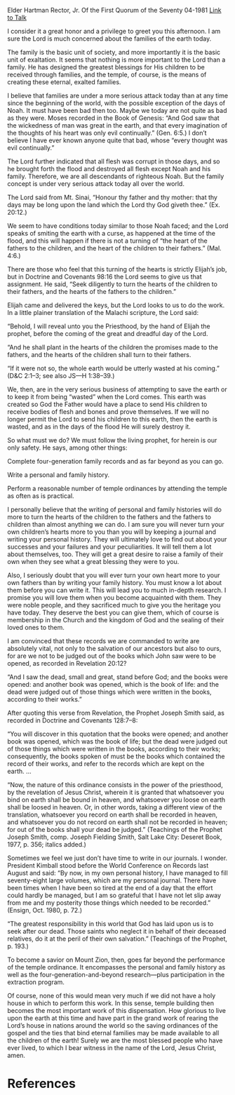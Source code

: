 Elder Hartman Rector, Jr.
Of the First Quorum of the Seventy
04-1981
[Link to Talk](https://www.churchofjesuschrist.org/study/general-conference/1981/04/turning-the-hearts?lang=eng)

I consider it a great honor and a privilege to greet you this afternoon. I am sure the Lord is much concerned about the families of the earth today.

The family is the basic unit of society, and more importantly it is the basic unit of exaltation. It seems that nothing is more important to the Lord than a family. He has designed the greatest blessings for His children to be received through families, and the temple, of course, is the means of creating these eternal, exalted families.

I believe that families are under a more serious attack today than at any time since the beginning of the world, with the possible exception of the days of Noah. It must have been bad then too. Maybe we today are not quite as bad as they were. Moses recorded in the Book of Genesis: “And God saw that the wickedness of man was great in the earth, and that every imagination of the thoughts of his heart was only evil continually.” (Gen. 6:5.) I don’t believe I have ever known anyone quite that bad, whose “every thought was evil continually.”

The Lord further indicated that all flesh was corrupt in those days, and so he brought forth the flood and destroyed all flesh except Noah and his family. Therefore, we are all descendants of righteous Noah. But the family concept is under very serious attack today all over the world.

The Lord said from Mt. Sinai, “Honour thy father and thy mother: that thy days may be long upon the land which the Lord thy God giveth thee.” (Ex. 20:12.)

We seem to have conditions today similar to those Noah faced; and the Lord speaks of smiting the earth with a curse, as happened at the time of the flood, and this will happen if there is not a turning of “the heart of the fathers to the children, and the heart of the children to their fathers.” (Mal. 4:6.)

There are those who feel that this turning of the hearts is strictly Elijah’s job, but in Doctrine and Covenants 98:16 the Lord seems to give us that assignment. He said, “Seek diligently to turn the hearts of the children to their fathers, and the hearts of the fathers to the children.”

Elijah came and delivered the keys, but the Lord looks to us to do the work. In a little plainer translation of the Malachi scripture, the Lord said:

“Behold, I will reveal unto you the Priesthood, by the hand of Elijah the prophet, before the coming of the great and dreadful day of the Lord.

“And he shall plant in the hearts of the children the promises made to the fathers, and the hearts of the children shall turn to their fathers.

“If it were not so, the whole earth would be utterly wasted at his coming.” (D&C 2:1–3; see also JS—H 1:38–39.)

We, then, are in the very serious business of attempting to save the earth or to keep it from being “wasted” when the Lord comes. This earth was created so God the Father would have a place to send His children to receive bodies of flesh and bones and prove themselves. If we will no longer permit the Lord to send his children to this earth, then the earth is wasted, and as in the days of the flood He will surely destroy it.

So what must we do? We must follow the living prophet, for herein is our only safety. He says, among other things:





Complete four-generation family records and as far beyond as you can go.





Write a personal and family history.





Perform a reasonable number of temple ordinances by attending the temple as often as is practical.





I personally believe that the writing of personal and family histories will do more to turn the hearts of the children to the fathers and the fathers to children than almost anything we can do. I am sure you will never turn your own children’s hearts more to you than you will by keeping a journal and writing your personal history. They will ultimately love to find out about your successes and your failures and your peculiarities. It will tell them a lot about themselves, too. They will get a great desire to raise a family of their own when they see what a great blessing they were to you.

Also, I seriously doubt that you will ever turn your own heart more to your own fathers than by writing your family history. You must know a lot about them before you can write it. This will lead you to much in-depth research. I promise you will love them when you become acquainted with them. They were noble people, and they sacrificed much to give you the heritage you have today. They deserve the best you can give them, which of course is membership in the Church and the kingdom of God and the sealing of their loved ones to them.

I am convinced that these records we are commanded to write are absolutely vital, not only to the salvation of our ancestors but also to ours, for are we not to be judged out of the books which John saw were to be opened, as recorded in Revelation 20:12?

“And I saw the dead, small and great, stand before God; and the books were opened: and another book was opened, which is the book of life: and the dead were judged out of those things which were written in the books, according to their works.”

After quoting this verse from Revelation, the Prophet Joseph Smith said, as recorded in Doctrine and Covenants 128:7–8:

“You will discover in this quotation that the books were opened; and another book was opened, which was the book of life; but the dead were judged out of those things which were written in the books, according to their works; consequently, the books spoken of must be the books which contained the record of their works, and refer to the records which are kept on the earth. …

“Now, the nature of this ordinance consists in the power of the priesthood, by the revelation of Jesus Christ, wherein it is granted that whatsoever you bind on earth shall be bound in heaven, and whatsoever you loose on earth shall be loosed in heaven. Or, in other words, taking a different view of the translation, whatsoever you record on earth shall be recorded in heaven, and whatsoever you do not record on earth shall not be recorded in heaven; for out of the books shall your dead be judged.” (Teachings of the Prophet Joseph Smith, comp. Joseph Fielding Smith, Salt Lake City: Deseret Book, 1977, p. 356; italics added.)

Sometimes we feel we just don’t have time to write in our journals. I wonder. President Kimball stood before the World Conference on Records last August and said: “By now, in my own personal history, I have managed to fill seventy-eight large volumes, which are my personal journal. There have been times when I have been so tired at the end of a day that the effort could hardly be managed, but I am so grateful that I have not let slip away from me and my posterity those things which needed to be recorded.” (Ensign, Oct. 1980, p. 72.)

“The greatest responsibility in this world that God has laid upon us is to seek after our dead. Those saints who neglect it in behalf of their deceased relatives, do it at the peril of their own salvation.” (Teachings of the Prophet, p. 193.)

To become a savior on Mount Zion, then, goes far beyond the performance of the temple ordinance. It encompasses the personal and family history as well as the four-generation-and-beyond research—plus participation in the extraction program.

Of course, none of this would mean very much if we did not have a holy house in which to perform this work. In this sense, temple building then becomes the most important work of this dispensation. How glorious to live upon the earth at this time and have part in the grand work of rearing the Lord’s house in nations around the world so the saving ordinances of the gospel and the ties that bind eternal families may be made available to all the children of the earth! Surely we are the most blessed people who have ever lived, to which I bear witness in the name of the Lord, Jesus Christ, amen.

# References
